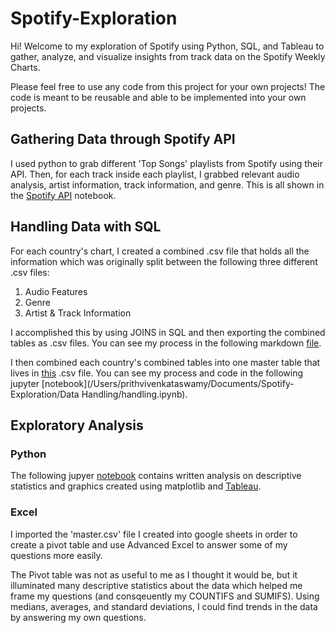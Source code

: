 # Spotify-Exploration
Hi! Welcome to my exploration of Spotify using Python, SQL, and Tableau to gather, analyze, and visualize insights from track data on the Spotify Weekly Charts.

Please feel free to use any code from this project for your own projects! The code is meant to be reusable and able to be implemented into your own projects. 

## Gathering Data through Spotify API

I used python to grab different 'Top Songs' playlists from Spotify using their API. Then, for each track inside each playlist, I grabbed relevant audio analysis, artist information, track information, and genre. This is all shown in the [Spotify API](Data%20Importing/Spotify%20API.ipynb) notebook.

## Handling Data with SQL

For each country's chart, I created a combined .csv file that holds all the information which was originally split between the following three different .csv files:

1. Audio Features
2. Genre
3. Artist & Track Information

I accomplished this by using JOINS in SQL and then exporting the combined tables as .csv files. You can see my process in the following markdown [file](Data%20Handling/SQL.md).

I then combined each country's combined tables into one master table that lives in [this](/Users/prithvivenkataswamy/Documents/Spotify-Exploration/data/master.csv) .csv file. You can see my process and code in the following jupyter [notebook](/Users/prithvivenkataswamy/Documents/Spotify-Exploration/Data Handling/handling.ipynb).

## Exploratory Analysis

### Python

The following jupyer [notebook](/Users/prithvivenkataswamy/Documents/Spotify-Exploration/Analysis/Analysis.ipynb) contains written analysis on descriptive statistics and graphics created using matplotlib and [Tableau](/Users/prithvivenkataswamy/Documents/Spotify-Exploration/Analysis/graphics).

### Excel

I imported the 'master.csv' file I created into google sheets in order to create a pivot table and use Advanced Excel to answer some of my questions more easily.

The Pivot table was not as useful to me as I thought it would be, but it illuminated many descriptive statistics about the data which helped me frame my questions (and consqeuently my COUNTIFS and SUMIFS). Using medians, averages, and standard deviations, I could find trends in the data by answering my own questions.




